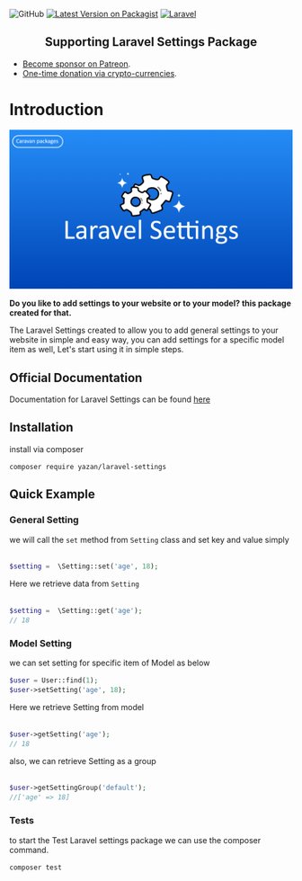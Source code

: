 ![GitHub](https://img.shields.io/github/license/yazan-alnugnugh/laravel-settings?color=blue)
[![Latest Version on Packagist](https://img.shields.io/packagist/v/yazan/laravel-settings.svg?style=flat-square)](https://packagist.org/packages/spatie/laravel-settings)
[![Laravel](https://github.com/yazan-alnugnugh/laravel-settings/actions/workflows/laravel.yml/badge.svg)](https://github.com/yazan-alnugnugh/laravel-settings/actions/workflows/laravel.yml)

<h2 align="center">Supporting Laravel Settings Package</h2>

- [Become sponsor on Patreon](https://www.patreon.com/yazan_alnughnugh).
- [One-time donation via crypto-currencies](https://github.com/yazan-alnugnugh/laravel-datatable/blob/master/_docs/Donations/crypto/index.md).


# Introduction

<p align="center">
    <img src="art/Laravel-setting.png" alt="laravel-vue-datatable intro image">
</p>

**Do you like to add settings to your website or to your model? this package created for that.**

The Laravel Settings created to allow you to add general settings to your website in simple and easy way,
 you can add settings for a specific model item as well,
  Let's start using it in simple steps.


## Official Documentation

 Documentation for Laravel Settings can be found  [here](https://packages.tourismcaravan.com/docs/1/laravel-settings)
 
 
## Installation

install via composer 

```push
composer require yazan/laravel-settings
```

## Quick Example



### General Setting

we will call the ```set``` method from ```Setting``` class and set key and value simply
```php

$setting =  \Setting::set('age', 18);

```

Here we retrieve data from ```Setting```

```php

$setting =  \Setting::get('age');
// 18

```

### Model Setting

we can set setting for specific item of Model  as below

```php
$user = User::find(1);
$user->setSetting('age', 18);
```

Here we retrieve Setting from model 

```php

$user->getSetting('age');
// 18
```

also, we can retrieve Setting as a group 
```php

$user->getSettingGroup('default');
//['age' => 18]
```

### Tests

to start the Test Laravel settings package we can use the composer command.

```push
composer test
```


